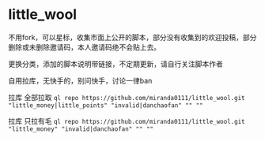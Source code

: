 # little_wool
不用fork，可以星标，收集市面上公开的脚本，部分没有收集到的欢迎投稿，部分删除或未删除邀请码，本人邀请码绝不会贴上去。


更换分类，添加的脚本说明带链接，不定期更新，请自行关注脚本作者


自用拉库，无快手的，别问快手，讨论一律ban


拉库 全部拉取
`ql repo https://github.com/miranda0111/little_wool.git "little_money|little_points" "invalid|danchaofan" "" ""`

拉库 只拉有毛
`ql repo https://github.com/miranda0111/little_wool.git "little_money" "invalid|danchaofan" "" ""`
